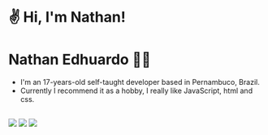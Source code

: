 # ✌ Hi, I'm Nathan!

# Nathan Edhuardo :man_technologist:

- I'm an 17-years-old self-taught developer based in Pernambuco, Brazil.
- Currently I recommend it as a hobby, I really like JavaScript, html and css.

##
![](https://img.shields.io/badge/‎-JavaScript-F7DF1E?logo=javascript&logoColor=white&style=plastic)
![](https://img.shields.io/badge/‎-HTML-CC342D?logo=html5&logoColor=white&style=plastic)
![](https://img.shields.io/badge/‎-CSS-1572B6?logo=css3&logoColor=white&style=plastic)





